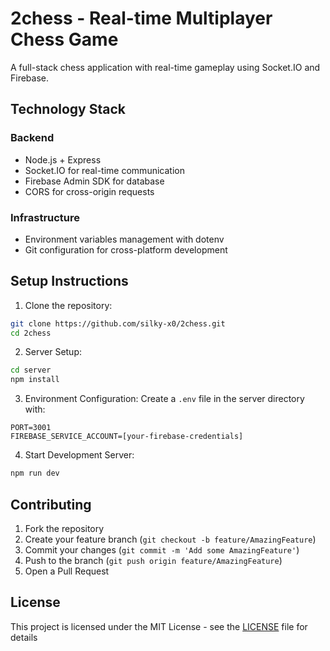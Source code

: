 # 2chess - Real-time Multiplayer Chess Game

A full-stack chess application with real-time gameplay using Socket.IO and Firebase.


## Technology Stack

### Backend
- Node.js + Express
- Socket.IO for real-time communication
- Firebase Admin SDK for database
- CORS for cross-origin requests

### Infrastructure
- Environment variables management with dotenv
- Git configuration for cross-platform development

## Setup Instructions

1. Clone the repository:
```bash
git clone https://github.com/silky-x0/2chess.git
cd 2chess
```

2. Server Setup:
```bash
cd server
npm install
```

3. Environment Configuration:
Create a `.env` file in the server directory with:
```
PORT=3001
FIREBASE_SERVICE_ACCOUNT=[your-firebase-credentials]
```

4. Start Development Server:
```bash
npm run dev
```

## Contributing

1. Fork the repository
2. Create your feature branch (`git checkout -b feature/AmazingFeature`)
3. Commit your changes (`git commit -m 'Add some AmazingFeature'`)
4. Push to the branch (`git push origin feature/AmazingFeature`)
5. Open a Pull Request

## License

This project is licensed under the MIT License - see the [LICENSE](LICENSE) file for details
